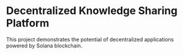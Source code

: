 # Decentralized Knowledge Sharing Platform

This project demonstrates the potential of decentralized applications powered by Solana blockchain.